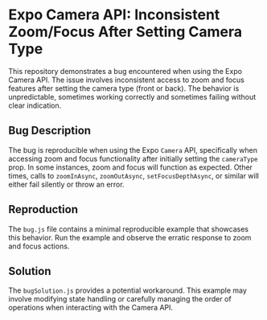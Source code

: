 # Expo Camera API: Inconsistent Zoom/Focus After Setting Camera Type

This repository demonstrates a bug encountered when using the Expo Camera API.  The issue involves inconsistent access to zoom and focus features after setting the camera type (front or back).  The behavior is unpredictable, sometimes working correctly and sometimes failing without clear indication.

## Bug Description

The bug is reproducible when using the Expo `Camera` API, specifically when accessing zoom and focus functionality after initially setting the `cameraType` prop.  In some instances, zoom and focus will function as expected.  Other times, calls to `zoomInAsync`, `zoomOutAsync`, `setFocusDepthAsync`, or similar will either fail silently or throw an error.

## Reproduction

The `bug.js` file contains a minimal reproducible example that showcases this behavior.  Run the example and observe the erratic response to zoom and focus actions.

## Solution

The `bugSolution.js` provides a potential workaround. This example may involve modifying state handling or carefully managing the order of operations when interacting with the Camera API.